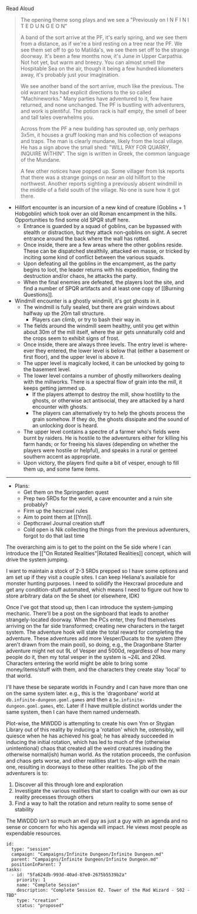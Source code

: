 Read Aloud

> The opening theme song plays and we see a "Previously on I N F I N I T E D U N G E O N"
>  
> A band of the sort arrive at the PF, it's early spring, and we see them from a distance, as if we're a bird resting on a tree near the PF. We see them set off to go to Matilda's, we see them set off to the strange doorway. It's been a few months now, it's June in Upper Carpathia. Not hot yet, but warm and breezy. You can almost smell the Hospitable Sea on the air, though it being a few hundred kilometers away, it's probably just your imagination.
> 
> We see another band of the sort arrive, much like the previous. The old warrant has had explicit directions to the so called "Machineworks." Many parties have adventured to it, few have returned, and none unchanged. The PF is bustling with adventurers, and work is plentiful. The potion rack is half empty, the smell of beer and tall tales overwhelms you.
> 
> Across from the PF a new building has sprouted up, only perhaps 3x5m, it houses a gruff looking man and his collection of weapons and traps. The man is clearly mundane, likely from the local village. He has a sign above the small shed: "WILL PAY FOR QUARRY, INQUIRE WITHIN". The sign is written in Greek, the common language of the Mundane.
>
> A few other notices have popped up. Some villager from Isk reports that there was a strange goings on near an old hillfort to the northwest. Another reports sighting a previously absent windmill in the middle of a field south of the village. No one is sure how it got there.


- Hillfort encounter is an incursion of a new kind of creature (Goblins + 1 Hobgoblin) which took over an old Roman encampment in the hills. Opportunities to find some old SPQR stuff here.
	- Entrance is guarded by a squad of goblins, can be bypassed with stealth or distraction, but they attack non-goblins on sight. A secret entrance around the back where the wall has rotted.
	- Once inside, there are a few areas where the other goblins reside. These can be dispatched stealthily, attacked en masse, or tricked by inciting some kind of conflict between the various squads.
	- Upon defeating all the goblins in the encampment, as the party begins to loot, the leader returns with his expedition, finding the destruction and/or chaos, he attacks the party.
	- When the final enemies are defeated, the players loot the site, and find a number of SPQR artifacts and at least one copy of [[Burning Questions]].
- Windmill encounter is a ghostly windmill, it's got ghosts in it.
	- The windmill is fully sealed, but there are grain windows about halfway up the 20m tall structure.
		- Players can climb, or try to bash their way in.
	- The fields around the windmill seem healthy, until you get within about 30m of the mill itself, where the air gets unnaturally cold and the crops seem to exhibit signs of frost.
	- Once inside, there are always three levels. The entry level is where-ever they entered, the lower level is below that (either a basement or first floor), and the upper level is above it.
	- The upper level is magically locked, it can be unlocked by going to the basement level.
	- The lower level contains a number of ghostly millworkers dealing with the millworks. There is a spectral flow of grain into the mill, it keeps getting jammed up.
		- If the players attempt to destroy the mill, show hostility to the ghosts, or otherwise act antisocial, they are attacked by a hard encounter with ghosts.
		- The players can alternatively try to help the ghosts process the grain somehow. If they do, the ghosts dissipate and the sound of an unlocking door is heard.
	- The upper level contains a spectre of a farmer who's fields were burnt by raiders. He is hostile to the adventurers either for killing his farm hands; or for freeing his slaves (depending on whether the players were hostile or helpful), and speaks in a rural or genteel southern accent as appropriate.
	- Upon victory, the players find quite a bit of vesper, enough to fill them up, and some fame items.


---

- Plans:
	- Get them on the Springarden quest
	- Prep two 5RDs for the world, a cave encounter and a ruin site probably?
	- Firm up the hexcrawl rules
	- Aim to point them at [[Ynn]].
	- Depthcrawl Journal creation stuff
	- Cold open is Nik collecting the things from the previous adventurers, forgot to do that last time

The overarching aim is to get to the point on the 5e side where I can introduce the [["On Rotated Realities"|Rotated Realities]] concept, which will drive the system jumping.

I want to maintain a stock of 2-3 5RDs prepped so I have some options and am set up if they visit a couple sites. I can keep Heliana's available for monster hunting purposes. I need to solidify the Hexcrawl procedure and get any condition-stuff automated, which means I need to figure out how to store arbitrary data on the 5e sheet (or elsewhere, IDK)

Once I've got that stood up, then I can introduce the system-jumping mechanic. There'll be a post on the signboard that leads to another strangely-located doorway. When the PCs enter, they find themselves arriving on the far side transformed; creating new characters in the target system. The adventure hook will state the total reward for completing the adventure. These adventures add more Vesper/Ducats to the system (they aren't drawn from the main pool), so doing, e.g., the Dragonbane Starter adventure might net out 9L of Vesper and 5000d, regardless of how many people do it, then my total vesper in the system is ~24L and 20kd. Characters entering the world might be able to bring some money/items/stuff with them, and the characters they create stay 'local' to that world.

I'll have these be separate worlds in Foundry and I can have more than one on the same system later. e.g., this is the 'dragonbane' world at `db.infinite-dungeon.goml.games` and then a `5e.infinite-dungeon.goml.games`, etc. Later if I have multiple distinct worlds under the same system, then I can have them named underneath.

Plot-wise, the MWDDD is attempting to create his own Ynn or Stygian Library out of this reality by inducing a 'rotation' which he, ostensibly, will quiesce when he has achieved his goal; he has already succeeded in inducing the initial rotation, which has led to much of the (otherwise unintentional) chaos that created all the weird creatures invading the otherwise normal(ish) human world. As the rotation proceeds, the confusion and chaos gets worse, and other realities start to co-align with the main one, resulting in doorways to these other realities. The job of the adventurers is to:

1. Discover all this through lore and exploration
2. Investigate the various realities that start to coalign with our own as our reality precesses through others
3. Find a way to halt the rotation and return reality to some sense of stability

The MWDDD isn't so much an evil guy as just a guy with an agenda and no sense or concern for who his agenda will impact. He views most people as expendable resources.


```RpgManager4
id: 
  type: "session"
  campaign: "Campaigns/Infinite Dungeon/Infinite Dungeon.md"
  parent: "Campaigns/Infinite Dungeon/Infinite Dungeon.md"
  positionInParent: 7
tasks: 
  - id: "5fa624db-993d-40ad-87e0-2675b5539b2a"
    priority: 1
    name: "Complete Session"
    description: "Complete Session 02. Tower of the Mad Wizard - S02 - TBD"
    type: "creation"
    status: "proposed"
```


